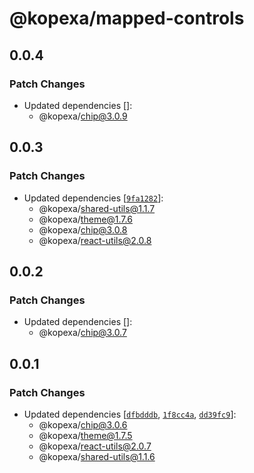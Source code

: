 # @kopexa/mapped-controls

## 0.0.4

### Patch Changes

- Updated dependencies []:
  - @kopexa/chip@3.0.9

## 0.0.3

### Patch Changes

- Updated dependencies [[`9fa1282`](https://github.com/kopexa-grc/sight/commit/9fa1282ae512c94414493eaebf74fbb72c55ddb1)]:
  - @kopexa/shared-utils@1.1.7
  - @kopexa/theme@1.7.6
  - @kopexa/chip@3.0.8
  - @kopexa/react-utils@2.0.8

## 0.0.2

### Patch Changes

- Updated dependencies []:
  - @kopexa/chip@3.0.7

## 0.0.1

### Patch Changes

- Updated dependencies [[`dfbdddb`](https://github.com/kopexa-grc/sight/commit/dfbdddb32eccc912932d63cf53b8eda4b9d5175a), [`1f8cc4a`](https://github.com/kopexa-grc/sight/commit/1f8cc4a75d798411130a4e2fab276dbac567acf5), [`dd39fc9`](https://github.com/kopexa-grc/sight/commit/dd39fc9ef65a142ba4d0ec2136744d4a1c9572e9)]:
  - @kopexa/chip@3.0.6
  - @kopexa/theme@1.7.5
  - @kopexa/react-utils@2.0.7
  - @kopexa/shared-utils@1.1.6

